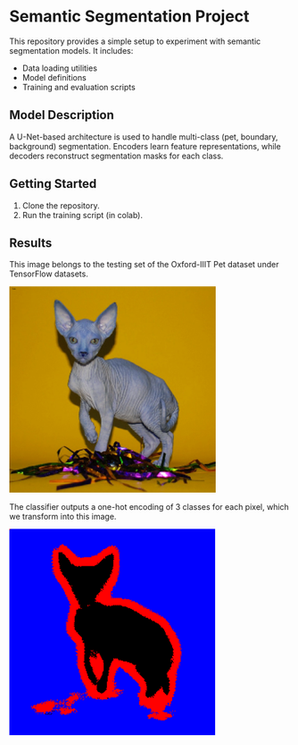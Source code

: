 # Semantic Segmentation Project

This repository provides a simple setup to experiment with semantic segmentation models. It includes:
- Data loading utilities
- Model definitions
- Training and evaluation scripts

## Model Description
A U-Net-based architecture is used to handle multi-class (pet, boundary, background) segmentation. Encoders learn feature representations, while decoders reconstruct segmentation masks for each class.

## Getting Started
1. Clone the repository.
2. Run the training script (in colab).

## Results
This image belongs to the testing set of the Oxford-IIIT Pet dataset under TensorFlow datasets.

![Input](results/sample.png)

The classifier outputs a one-hot encoding of 3 classes for each pixel, which we transform into this image.

![Ground Truth](results/sample_result.png)

